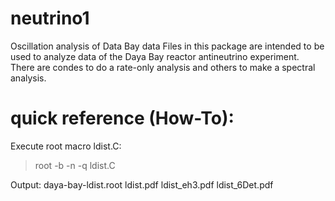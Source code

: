 # neutrino1
Oscillation analysis of Data Bay data
Files in this package are intended to be used to analyze data of the Daya Bay reactor antineutrino experiment. There are condes to do a rate-only analysis and others to make a spectral analysis.


# quick reference (How-To):

Execute root macro ldist.C:

> root -b -n -q ldist.C

  Output: daya-bay-ldist.root
          ldist.pdf
          ldist_eh3.pdf
          ldist_6Det.pdf



